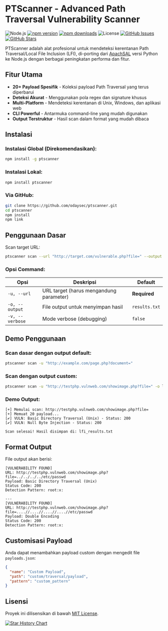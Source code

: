 # PTScanner - Advanced Path Traversal Vulnerability Scanner

![Node.js](https://img.shields.io/badge/node-%3E%3D18.0.0-brightgreen)
[![npm version](https://img.shields.io/npm/v/ptscanner.svg)](https://www.npmjs.com/package/@odaysec/ptscanner)
[![npm downloads](https://img.shields.io/npm/dt/ptscanner.svg)](https://www.npmjs.com/package/ptscanner)
![License](https://img.shields.io/badge/license-MIT-blue)
[![GitHub Issues](https://img.shields.io/github/issues/odaysec/ptscanner)](https://github.com/odaysec/ptscanner/issues)
[![GitHub Stars](https://img.shields.io/github/stars/odaysec/ptscanner)](https://github.com/odaysec/ptscanner/stargazers)


PTScanner adalah alat profesional untuk mendeteksi kerentanan Path Traversal/Local File Inclusion (LFI), di-porting dari [ApachSAL](https://github.com/pwnosec/ApachSAL) versi Python ke Node.js dengan berbagai peningkatan performa dan fitur.

## Fitur Utama

- **20+ Payload Spesifik** - Koleksi payload Path Traversal yang terus diperbarui
- **Deteksi Akurat** - Menggunakan pola regex dan signature khusus
- **Multi-Platform** - Mendeteksi kerentanan di Unix, Windows, dan aplikasi web
- **CLI Powerful** - Antarmuka command-line yang mudah digunakan
- **Output Terstruktur** - Hasil scan dalam format yang mudah dibaca

## Instalasi

### Instalasi Global (Direkomendasikan):

```bash
npm install -g ptscanner
```

### Instalasi Lokal:

```bash
npm install ptscanner
```

### Via GitHub:

```bash
git clone https://github.com/odaysec/ptscanner.git
cd ptscanner
npm install
npm link
```

## Penggunaan Dasar

Scan target URL:

```bash
ptscanner scan --url "http://target.com/vulnerable.php?file=" --output hasil.txt
```

### Opsi Command:

| Opsi        | Deskripsi                                  | Default       |
|-------------|--------------------------------------------|---------------|
| `-u, --url` | URL target (harus mengandung parameter)    | **Required**  |
| `-o, --output` | File output untuk menyimpan hasil       | `results.txt` |
| `-v, --verbose` | Mode verbose (debugging)               | `false`       |

## Demo Penggunaan

### Scan dasar dengan output default:

```bash
ptscanner scan -u "http://example.com/page.php?document="
```

### Scan dengan output custom:

```bash
ptscanner scan -u "http://testphp.vulnweb.com/showimage.php?file=" -o lfi_results.txt
```

### Demo Output:

```
[+] Memulai scan: http://testphp.vulnweb.com/showimage.php?file=
[+] Memuat 20 payload...
[✔] VULN: Basic Directory Traversal (Unix) - Status: 200
[✔] VULN: Null Byte Injection - Status: 200

Scan selesai! Hasil disimpan di: lfi_results.txt
```

## Format Output

File output akan berisi:

```plaintext
[VULNERABILITY FOUND]
URL: http://testphp.vulnweb.com/showimage.php?file=../../../../etc/passwd
Payload: Basic Directory Traversal (Unix)
Status Code: 200
Detection Pattern: root:x:

---
[VULNERABILITY FOUND] 
URL: http://testphp.vulnweb.com/showimage.php?file=....//....//....//....//etc/passwd
Payload: Double Encoding
Status Code: 200
Detection Pattern: root:x:
```

## Customisasi Payload

Anda dapat menambahkan payload custom dengan mengedit file `payloads.json`:

```json
{
  "name": "Custom Payload",
  "path": "custom/traversal/payload",
  "pattern": "custom_pattern"
}
```


## Lisensi
Proyek ini dilisensikan di bawah [MIT License](LICENSE).

[![Star History Chart](https://api.star-history.com/svg?repos=odaysec/ptscanner&type=Date)](https://www.star-history.com/#odaysec/ptscanner&Date)
